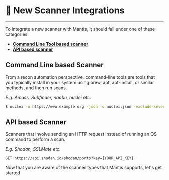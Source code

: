 # 🔗 New Scanner Integrations
---

To integrate a new scanner with Mantis, it should fall under one of these categories:
- [**Command Line Tool based scanner**](/./mantis/new-scanner-integrations/new-scanner-integration-command-line.md)
- [**API based scanner**](/./mantis/new-scanner-integrations/new-scanner-integration-api.md)

## Command Line based Scanner 
From a recon automation perspective, command-line tools are tools that you typically install in your system using brew, apt, apt-install, or similar methods, and then run scans.  

*E.g. Amass, Subfinder, naabu, nuclei etc.*

```zsh
$ nuclei -u https://www.example.org -json -o nuclei.json -exclude-severity info -v
```

## API based Scanner 
Scanners that involve sending an HTTP request instead of running an OS command to perform a scan. 

*E.g. Shodan, SSLMate etc.*

```http
GET https://api.shodan.io/shodan/ports?key={YOUR_API_KEY}

```
Now that you are aware of the scanner types that Mantis supports, let's get started